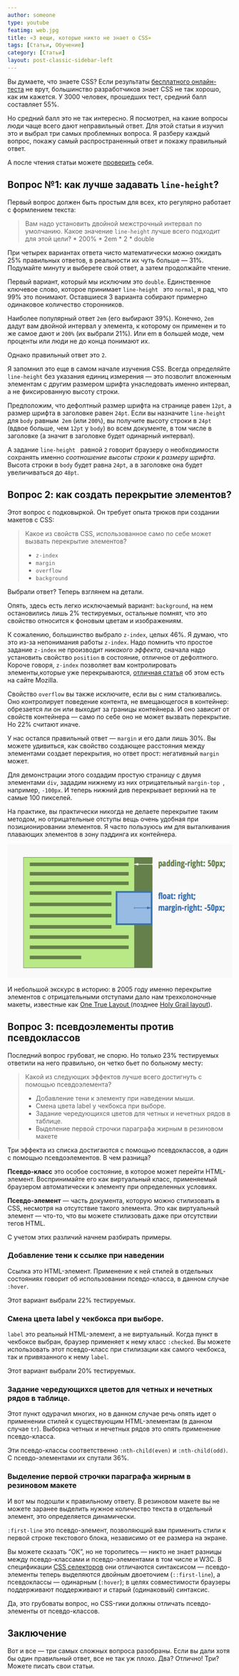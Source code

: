 ```yaml
---
author: someone
type: youtube
featimg: web.jpg
title: «3 вещи, которые никто не знает о CSS»
tags: [Статьи, Обучение]
category: [Статьи]
layout: post-classic-sidebar-left
---
```

<p>Вы думаете, что знаете CSS? Если результаты <a href="https://sitthetest.com/tests">бесплатного онлайн-теста</a> не врут, большинство разработчиков знает CSS не так хорошо, как им кажется. У 3000 человек, прошедших тест, средний балл составляет 55%.</p> <p>Но средний балл это не так интересно. Я посмотрел, на какие вопросы люди чаще всего дают неправильный ответ. Для этой статьи я изучил это и выбрал три самых проблемных вопроса. Я разберу каждый вопрос, покажу самый распространенный ответ и покажу правильный ответ.</p> <p>А после чтения статьи можете <a href="https://sitthetest.com/tests">проверить</a> себя.</p> <h2 id="heading-line-height">Вопрос №1: как лучше задавать <code>line-height</code>?</h2> <p>Первый вопрос должен быть простым для всех, кто регулярно работает с формлением текста:</p> <blockquote> <p>Вам надо установить двойной межстрочный интервал по умолчанию. Какое значение <code>line-height</code> лучше всего подходит для этой цели? * 200% * 2em * 2 * double</p> </blockquote> <p>При четырех вариантах ответа чисто математически можно ожидать 25% правильных ответов, в реальности их чуть больше — 31%. Подумайте минуту и выберете свой ответ, а затем продолжайте чтение.</p> <p>Первый вариант, который мы исключим это <code>double</code>. Единственное ключевое слово, которое принимает <code>line-height </code> это <code>normal</code>, я рад, что 99% это понимают. Оставшиеся 3 варианта собирают примерно одинаковое количество сторонников.</p> <p>Наиболее популярный ответ <code>2em</code> (его выбирают 39%). Конечно, <code>2em</code> дадут вам двойной интервал у элемента, к которому он применен и то же самое дают и <code>200%</code> (их выбрали 21%). Или em в большей моде, чем проценты или люди не до конца понимают их.</p> <p>Однако правильный ответ это <code>2</code>.</p> <p>Я запомнил это еще в самом начале изучения CSS. Всегда определяйте <code>line-height</code> без указания единиц измерения — это позволит вложенным элементам с другим размером шрифта унаследовать именно интервал, а не фиксированную высоту строки.</p> <p>Предположим, что дефолтный размер шрифта на странице равен <code>12pt</code>, а размер шрифта в заголовке равен <code>24pt</code>. Если вы назначите <code>line-height</code> для <code>body</code> равным<code> 2em</code> (или <code>200%</code>), вы получите высоту строки в <code>24pt</code> (вдвое больше, чем <code>12pt</code> у <code>body</code>) во всем документе, в том числе в заголовке (а значит в заголовке будет одинарный интервал).</p> <p>А задание <code>line-height </code> равной <code>2</code> говорит браузеру о необходимости сохранять именно <em>соотношение высоты строки к размеру шрифта</em>. Высота строки в <code>body</code> будет равна <code>24pt</code>, а в заголовке она будет увеличиваться до <code>48pt</code>.</p> <h2 id="heading-section">Вопрос 2: как создать перекрытие элементов?</h2> <p>Этот вопрос с подковыркой. Он требует опыта трюков при создании макетов с CSS:</p> <blockquote> <p>Какое из свойств CSS, использованное само по себе может вызвать перекрытие элементов?</p> <ul> <li><code>z-index</code></li> <li><code>margin</code></li> <li><code>overflow</code></li> <li><code>background</code></li> </ul> </blockquote> <p>Выбрали ответ? Теперь взглянем на детали.</p> <p>Опять, здесь есть легко исключаемый вариант: <code>background</code>, на нем остановились лишь 2% тестируемых, остальные помнят, что это свойство относится к фоновым цветам и изображениям.</p> <p>К сожалению, большинство выбрало <code>z-index</code>, целых 46%. Я думаю, что это из-за непонимания работы <code>z-index</code>. Надо помнить что простое задание <code>z-index</code> не производит <em>никакого эффекта</em>, сначала надо установить свойство <code>position</code> в состояние, отличное от дефолтного. Короче говоря, <code>z-index</code> позволяет вам контролировать элементы,которые уже перекрываются, <a href="https://developer.mozilla.org/en-US/docs/Web/Guide/CSS/Understanding_z_index">отличная статья</a> об этом есть на сайте Mozilla.</p> <p>Свойство <code>overflow</code> вы также исключите, если вы с ним сталкивались. Оно контролирует поведение контента, не вмещающегося в контейнер: обрезается ли он или выходит за границы контейнера. И оно зависит от свойств контейнера — само по себе оно не может вызвать перекрытие. Но 22% считают иначе.</p> <p>У нас остался правильный ответ — <code>margin</code> и его дали лишь 30%. Вы можете удивиться, как свойство создающее расстояния между элементами создает перекрытия, но ответ прост: негативный <code>margin</code> может.</p> <p>Для демонстрации этого создадим простую страницу с двумя элементами <code>div</code>, зададим нижнему из них отрицательный <code>margin-top </code>, например, <code>-100px</code>. И теперь нижний див перекрывает верхний на те самые 100 пикселей.</p> <p>На практике, вы практически никогда не делаете перекрытие таким методом, но отрицательные отступы вещь очень удобная при позиционировании элементов. Я часто пользуюсь им для выталкивания плавающих элементов в зону пэддинга их контейнера.</p> <p><img src="/img/1429090154fig-negative-margin-float.png" alt="negative-margin-float." itemprop="image" /></p> <p>И небольшой экскурс в историю: в 2005 году именно перекрытие элементов с отрицательными отступами дало нам трехколоночные макеты, известные как <a href="http://positioniseverything.net/articles/onetruelayout/"> One True Layout </a> (позднее <a href="http://alistapart.com/article/holygrail">Holy Grail layout</a>).</p> <h2 id="heading-section-1">Вопрос 3: псевдоэлементы против псевдоклассов</h2> <p>Последний вопрос грубоват, не спорю. Но только 23% тестируемых ответили на него правильно, он четко бьет по больному месту:</p> <blockquote> <p>Какой из следующих эффектов лучше всего достигнуть с помощью псевдоэлемента?</p> <ul> <li>Добавление тени к элементу при наведении мыши.</li> <li>Смена цвета label у чекбокса при выборе.</li> <li>Задание чередующихся цветов для четных и нечетных рядов в таблице.</li> <li>Выделение первой строчки параграфа жирным в резиновом макете</li> </ul> </blockquote> <p>Три эффекта из списка достигаются с помощью псевдоклассов, а один с помощью псевдоэлементов. В чем разница?</p> <p><strong>Псевдо-класс</strong> это особое состояние, в которое может перейти HTML-элемент. Воспринимайте его как виртуальный класс, применяемый браузером автоматически к элементу при определенных условиях.</p> <p><strong>Псевдо-элемент</strong> — часть документа, которую можно стилизовать в CSS, несмотря на отсутствие такого элемента. Это как виртуальный элемент — что-то, что вы можете стилизовать даже при отсутствии тегов HTML.</p> <p>С учетом этих различий начнем разбирать примеры.</p> <h3 id="heading-section-2">Добавление тени к ссылке при наведении</h3> <p>Ссылка это HTML-элемент. Применение к ней стилей в отдельных состояниях говорит об использовании псевдо-класса, в данном случае <code>:hover</code>.</p> <p>Этот вариант выбрали 22% тестируемых.</p> <h3 id="heading-label----">Смена цвета label у чекбокса при выборе.</h3> <p><code>label</code> это реальный HTML-элемент, а не виртуальный. Когда пункт в чекбоксе выбран, браузер применяет к нему класс <code>:checked</code>. Вы можете использовать этот псевдо-класс при стилизации как самого чекбокса, так и привязанного к нему <code>label</code>.</p> <p>Этот вариант выбрали 20% тестируемых.</p> <h3 id="heading-section-3">Задание чередующихся цветов для четных и нечетных рядов в таблице.</h3> <p>Этот пункт одурачил многих, но в данном случае речь опять идет о применении стилей к существующим HTML-элементам (в данном случае <code>tr</code>). Выборка четных и нечетных рядов это опять применение псевдо-класса.</p> <p>Эти псевдо-классы соответственно <code>:nth-child(even)</code> и <code>:nth-child(odd)</code>. С псевдо-элементами их спутали 36%.</p> <h3 id="heading-section-4">Выделение первой строчки параграфа жирным в резиновом макете</h3> <p>И вот мы подошли к правильному ответу. В резиновом макете вы не можете заранее выделить нужное количество текста в отдельный элемент, это определяется динамически.</p> <p><code>:first-line</code> это псевдо-элемент, позволяющий вам применить стили к первой строке текстового блока, независимо от ее размера на экране.</p> <p>Вы можете сказать “ОК”, но не торопитесь — никто не знает разницы между псевдо-классами и псевдо-элементами в том числе и W3С. В спецификации <a href="http://dev.w3.org/csswg/selectors-3/#pseudo-elements">CSS селекторов</a> они отличаются синтаксисом — псевдо-элементы теперь выделяются двойным двоеточием (<code>::first-line</code>), а псевдоклассы — одинарным (<code>:hover</code>); в целях совместимости браузеры поддерживают поддерживают и старый (одинаковый) синтаксис.</p> <p>Да, это грубоваты вопрос, но CSS-гики должны отличать псевдо-элементы от псевдо-классов.</p> <h2 id="heading-section-5">Заключение</h2> <p>Вот и все — три самых сложных вопроса разобраны. Если вы дали хотя бы один правильный ответ, все не так уж плохо. Два? Отлично! Три? Можете писать свои статьи.</p> 
